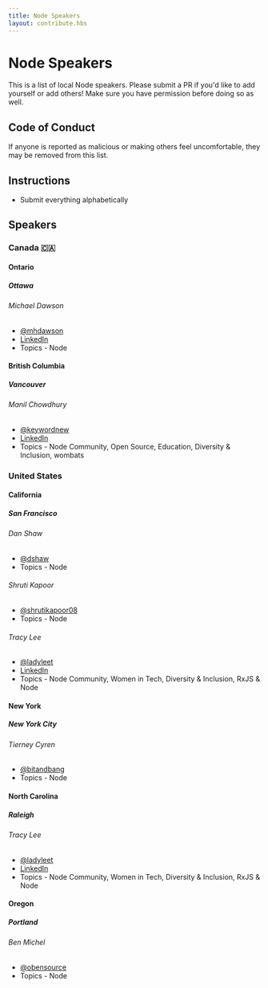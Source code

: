 ```yaml
---
title: Node Speakers
layout: contribute.hbs
---
```


# Node Speakers

This is a list of local Node speakers. Please submit a PR if you'd like to add yourself or add others! Make sure you have permission before doing so as well.

## Code of Conduct

If anyone is reported as malicious or making others feel uncomfortable, they may be removed from this list. 

## Instructions

- Submit everything alphabetically

## Speakers

### Canada 🇨🇦

#### Ontario 

##### Ottawa

###### Michael Dawson

- [@mhdawson](https://twitter.com/mhdawson1)
- [LinkedIn](https://www.linkedin.com/in/michael-dawson-6051282/)
- Topics - Node

#### British Columbia

##### Vancouver

###### Manil Chowdhury

- [@keywordnew](https://twitter.com/keywordnew)
- [LinkedIn](https://www.linkedin.com/in/manilchowdhury/)
- Topics - Node Community, Open Source, Education, Diversity & Inclusion, wombats

### United States

#### California

##### San Francisco

###### Dan Shaw

- [@dshaw](http://twitter.com/dshaw)
- Topics - Node 

###### Shruti Kapoor

- [@shrutikapoor08](http://twitter.com/shrutikapoor08)
- Topics - Node 

###### Tracy Lee

- [@ladyleet](http://twitter.com/ladyleet)
- [LinkedIn](https://linkedin.com/in/tracyslee)
- Topics - Node Community, Women in Tech, Diversity & Inclusion, RxJS & Node

#### New York

##### New York City

###### Tierney Cyren

- [@bitandbang](http://twitter.com/bitandbang)
- Topics - Node 

#### North Carolina

##### Raleigh

###### Tracy Lee

- [@ladyleet](http://twitter.com/ladyleet)
- [LinkedIn](https://linkedin.com/in/tracyslee)
- Topics - Node Community, Women in Tech, Diversity & Inclusion, RxJS & Node

#### Oregon

##### Portland

###### Ben Michel

- [@obensource](http://twitter.com/obensource)
- Topics - Node 
